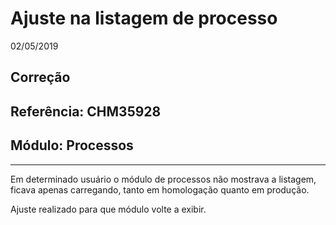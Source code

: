 # Ajuste na listagem de processo
02/05/2019
## Correção
## Referência: CHM35928
## Módulo: Processos
***

Em determinado usuário o módulo de processos não mostrava a listagem, ficava apenas carregando, tanto em homologação quanto em produção.

Ajuste realizado para que módulo volte a exibir.
